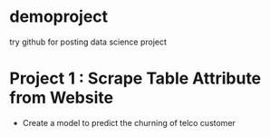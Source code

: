 # demoproject
try github for posting data science project

# Project 1 : Scrape Table Attribute from Website
* Create a model to predict the churning of telco customer
